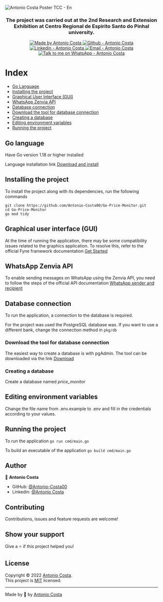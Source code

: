 ![Antonio Costa Poster TCC - En](https://user-images.githubusercontent.com/87380701/209244529-650922f1-a72a-4e0c-b2c9-78dcb91d8ae1.png)

<h3 align="center" >
  The project was carried out at the 2nd Research and Extension Exhibition at Centro Regional de Espirito Santo do Pinhal university.
</h3>

<p align="center">

  <a href="https://github.com/Antonio-Costa00" target="_blank">
    <img alt="Made by Antonio Costa" src="https://img.shields.io/badge/made%20by-Antonio_Costa-informational">
  </a>
  <a href="https://github.com/Antonio-Costa00" target="_blank" >
    <img alt="Github - Antonio Costa" src="https://img.shields.io/badge/Github--%23F8952D?style=social&logo=github">
  </a>
  <a href="https://www.linkedin.com/in/antonio-costa-099ab0182/" target="_blank" >
    <img alt="Linkedin - Antonio Costa" src="https://img.shields.io/badge/Linkedin--%23F8952D?style=social&logo=linkedin">
  </a>
  <a href="mailto:antonio.costa.dev@gmail.com" target="_blank" >
    <img alt="Email - Antonio Costa" src="https://img.shields.io/badge/Email--%23F8952D?style=social&logo=gmail">
  </a>
  <a href="https://api.whatsapp.com/send?phone=5519992685736"
        target="_blank" >
    <img alt="Talk to me on WhatsApp - Antonio Costa" src="https://img.shields.io/badge/Whatsapp--%23F8952D?style=social&logo=whatsapp">
  </a>

</p>

# Index

- [Go Language](#go_language)
- [Installing the project](#project_install)
- [Graphical User Interface (GUI)](#gui)
- [WhatsApp Zenvia API](#api)
- [Database connection](#db_connection)
- [Download the tool for database connection](#db_tool)
- [Creating a database](#db_create)
- [Editing environment variables](#dot_env)
- [Running the project](#run_proj)

## Go language <a name="go_language"></a>

Have Go version 1.18 or higher installed

Language installation link [Download and install](https://go.dev/doc/install)

## Installing the project <a name="project_install"></a>

To install the project along with its dependencies, run the following commands

```
git clone https://github.com/Antonio-Costa00/Go-Price-Monitor.git
cd Go-Price-Monitor
go mod tidy
```

## Graphical user interface (GUI) <a name="gui"></a>

At the time of running the application, there may be some compatibility issues related to the graphics application. To resolve this, refer to the official Fyne framework documentation
[Get Started](https://developer.fyne.io/started/)

## WhatsApp Zenvia API <a name="api"></a>

To enable sending messages on WhatsApp using the Zenvia API, you need to
follow the steps of the official API documentation [WhatsApp sender and recipient](https://zenvia.github.io/zenvia-openapi-spec/v2/#section/WhatsApp-sender-and-recipient)

## Database connection <a name="db_connection"></a>

To run the application, a connection to the database is required.

For the project was used
the PostgreSQL database was. If you want to use a different bank, change the connection method in
`pkg/db`

### Download the tool for database connection <a name="db_tool"></a>

The easiest way to create a database is with pgAdmin. The tool can be downloaded
via the link [Download](https://www.pgadmin.org/download/)

### Creating a database <a name="db_create"></a>

Create a database named _price_monitor_

## Editing environment variables <a name="dot_env"></a>

Change the file name from .env.example to .env and fill in the credentials according to your values.

## Running the project <a name="run_proj"></a>

To run the application
`go run cmd/main.go`

To build an executable of the application
`go build cmd/main.go`

## Author

👤 **Antonio Costa**

- GitHub: [@Antonio-Costa00](https://github.com/Antonio-Costa00)
- Linkedin: [@Antonio Costa](https://www.linkedin.com/in/antonio-costa-099ab0182/)

## Contributing

Contributions, issues and feature requests are welcome!

## Show your support

Give a ⭐️ if this project helped you!

## License

Copyright © 2022 [Antonio Costa](https://github.com/Antonio-Costa00).<br />
This project is [MIT](https://github.com/Antonio-Costa00/Go-Price-Monitor/blob/master/LICENSE) licensed.

---

Made by :blue_heart: by [Antonio Costa](https://github.com/Antonio-Costa00)
